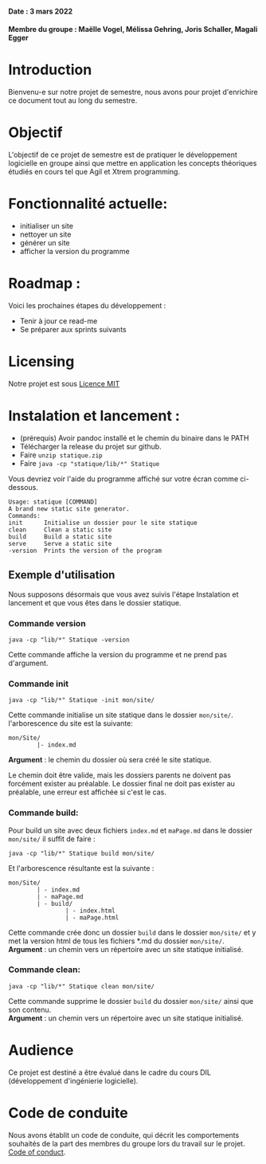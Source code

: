 #### Date : 3 mars 2022

#### Membre du groupe : Maëlle Vogel, Mélissa Gehring, Joris Schaller, Magali Egger 


# Introduction
Bienvenu-e sur notre projet de semestre, nous avons pour projet d'enrichire ce document tout au long du semestre. 

# Objectif
L'objectif de ce projet de semestre est de pratiquer le développement logicielle en groupe ainsi que mettre en application les concepts théoriques étudiés en cours tel que Agil et Xtrem programming. 

# Fonctionnalité actuelle:
   - initialiser un site
   - nettoyer un site
   - générer un site
   - afficher la version du programme
# Roadmap :
Voici les prochaines étapes du développement : 
 - Tenir à jour ce read-me
 - Se préparer aux sprints suivants
 
# Licensing
Notre projet est sous [Licence MIT](https://github.com/dil-classroom/projet-egger_gehring_schaller_vogel/blob/main/LICENSE)  
# Instalation et lancement :
 - (prérequis) Avoir pandoc installé et le chemin du binaire dans le PATH
 - Télécharger la release du projet sur github.
 - Faire `unzip statique.zip` 
 - Faire `java -cp "statique/lib/*" Statique `

Vous devriez voir l'aide du programme affiché sur votre écran comme ci-dessous.

    Usage: statique [COMMAND]
    A brand new static site generator.
    Commands:
    init      Initialise un dossier pour le site statique
    clean     Clean a static site
    build     Build a static site
    serve     Serve a static site
    -version  Prints the version of the program


## Exemple d'utilisation
 Nous supposons désormais que vous avez suivis l'étape Instalation et lancement et que vous êtes dans le dossier statique.
### Commande version

    java -cp "lib/*" Statique -version

Cette commande affiche la version du programme et ne prend pas d'argument.
### Commande init

    java -cp "lib/*" Statique -init mon/site/
Cette commande initialise un site statique dans le dossier `mon/site/`.
l'arborescence du site est la suivante:

    mon/Site/
            |- index.md

**Argument** : le chemin du dossier où sera créé le site statique.

Le chemin doit être valide, mais les dossiers parents ne doivent pas forcément exister au préalable. 
Le dossier final ne doit pas exister au préalable, une erreur est affichée si c'est le cas.

### Commande build:  
Pour build un site avec deux fichiers `index.md` et `maPage.md` dans le dossier `mon/site/`
il suffit de faire :

    java -cp "lib/*" Statique build mon/site/
Et l'arborescence résultante est la suivante :
   
    mon/Site/
            | - index.md
            | - maPage.md
            | - build/
                    | - index.html
                    | - maPage.html


Cette commande crée donc un dossier `build` dans le dossier `mon/site/` et y met la version html de tous les fichiers *.md du dossier `mon/site/`.  
**Argument** : un chemin vers un répertoire avec un site statique initialisé.

### Commande clean: 
    java -cp "lib/*" Statique clean mon/site/  
Cette commande supprime le dossier `build` du dossier `mon/site/` ainsi que son contenu.  
**Argument** : un chemin vers un répertoire avec un site statique initialisé.

# Audience
Ce projet est destiné a être évalué dans le cadre du cours DIL (développement d'ingénierie logicielle). 

# Code de conduite
Nous avons établit un code de conduite, qui décrit les comportements souhaités de la part des membres du groupe lors du travail sur le projet. [Code of conduct](https://github.com/dil-classroom/projet-egger_gehring_schaller_vogel/blob/main/code-of-conduct.md).

